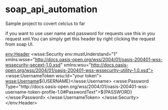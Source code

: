 # soap_api_automation

Sample project to covert celcius to far

if you want to  use user name and password for requests use this in you request xml.You can simply get this header
by right clicking the request from soap UI.

<env:Header>
<wsse:Security env:mustUnderstand="1" xmlns:wsse="http://docs.oasis-open.org/wss/2004/01/oasis-200401-wss-wssecurity-secext-1.0.xsd" xmlns:wsu="http://docs.oasis-open.org/wss/2004/01/oasis-200401-wss-wssecurity-utility-1.0.xsd">
    <wsse:UsernameToken wsu:Id="your token">
        <wsse:Username>${USERNAME}</wsse:Username>
        <wsse:Password Type="http://docs.oasis-open.org/wss/2004/01/oasis-200401-wss-username-token-profile-1.0#PasswordText">${PASSWORD}</wsse:Password>
    </wsse:UsernameToken>
</wsse:Security>
</env:Header>
